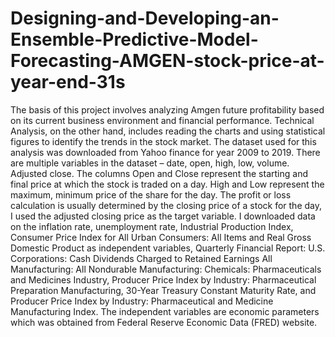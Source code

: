 # Designing-and-Developing-an-Ensemble-Predictive-Model-Forecasting-AMGEN-stock-price-at-year-end-31s
The basis of this project involves analyzing Amgen future profitability based on its current business environment and financial performance. Technical Analysis, on the other hand, includes reading the charts and using statistical figures to identify the trends in the stock market. The dataset used for this analysis was downloaded from Yahoo finance for year 2009 to 2019. There are multiple variables in the dataset – date, open, high, low, volume. Adjusted close. The columns Open and Close represent the starting and final price at which the stock is traded on a day. High and Low represent the maximum, minimum price of the share for the day. The profit or loss calculation is usually determined by the closing price of a stock for the day, I used the adjusted closing price as the target variable. I downloaded data on the inflation rate, unemployment rate, Industrial Production Index, Consumer Price Index for All Urban Consumers: All Items and Real Gross Domestic Product as independent variables, Quarterly Financial Report: U.S. Corporations: Cash Dividends Charged to Retained Earnings All Manufacturing: All Nondurable Manufacturing: Chemicals: Pharmaceuticals and Medicines Industry, Producer Price Index by Industry: Pharmaceutical Preparation Manufacturing, 30-Year Treasury Constant Maturity Rate, and Producer Price Index by Industry: Pharmaceutical and Medicine Manufacturing Index.  The independent variables are economic parameters which was obtained from Federal Reserve Economic Data (FRED) website. 
